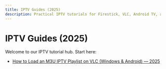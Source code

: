 ```yaml
---
title: IPTV Guides (2025)
description: Practical IPTV tutorials for Firestick, VLC, Android TV, and Smart TVs.
---
```


# IPTV Guides (2025)

Welcome to our IPTV tutorial hub. Start here:

- [How to Load an M3U IPTV Playlist on VLC (Windows & Android) — 2025](./m3u-on-vlc-2025.md)
